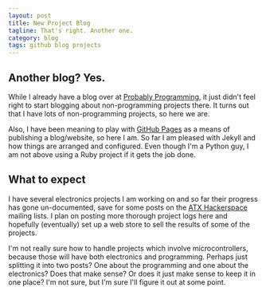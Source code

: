 ```yaml
---
layout: post
title: New Project Blog
tagline: That's right. Another one.
category: blog
tags: github blog projects
---
```


## Another blog? Yes. 


While I already have a blog over at [Probably Programming][probprog],
it just didn't feel right to start blogging about non-programming
projects there. It turns out that I have lots of non-programming
projects, so here we are.

Also, I have been meaning to play with [GitHub Pages][pages] as a
means of publishing a blog/website, so here I am. So far I am pleased
with Jekyll and how things are arranged and configured. Even though
I'm a Python guy, I am not above using a Ruby project if it gets the
job done.

## What to expect

I have several electronics projects I am working on and so far their
progress has gone un-documented, save for some posts on the [ATX
Hackerspace][atxhs] mailing lists. I plan on posting more thorough
project logs here and hopefully (eventually) set up a web store to
sell the results of some of the projects.

I'm not really sure how to handle projects which involve
microcontrollers, because those will have both electronics and
programming. Perhaps just splitting it into two posts? One about the
programming and one about the electronics? Does that make sense? Or
does it just make sense to keep it in one place? I'm not sure, but I'm
sure I'll figure it out at some point.

[probprog]: http://probablyprogramming.com/ "Probably Programming"
[pages]: http://pages.github.com/ "GitHub Pages"
[atxhs]: http://atxhackerspace.org/ "ATX Hackerspace"
